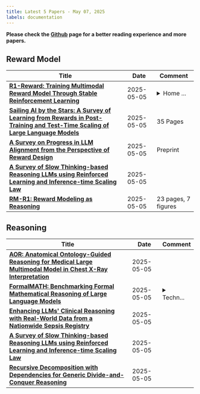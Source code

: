 ```yaml
---
title: Latest 5 Papers - May 07, 2025
labels: documentation
---
```

**Please check the [Github](https://github.com/dingyue772/DailyArxiv) page for a better reading experience and more papers.**

## Reward Model
| **Title** | **Date** | **Comment** |
| --- | --- | --- |
| **[R1-Reward: Training Multimodal Reward Model Through Stable Reinforcement Learning](http://arxiv.org/abs/2505.02835v1)** | 2025-05-05 | <details><summary>Home ...</summary><p>Home page: https://github.com/yfzhang114/r1_reward</p></details> |
| **[Sailing AI by the Stars: A Survey of Learning from Rewards in Post-Training and Test-Time Scaling of Large Language Models](http://arxiv.org/abs/2505.02686v1)** | 2025-05-05 | 35 Pages |
| **[A Survey on Progress in LLM Alignment from the Perspective of Reward Design](http://arxiv.org/abs/2505.02666v1)** | 2025-05-05 | Preprint |
| **[A Survey of Slow Thinking-based Reasoning LLMs using Reinforced Learning and Inference-time Scaling Law](http://arxiv.org/abs/2505.02665v1)** | 2025-05-05 |  |
| **[RM-R1: Reward Modeling as Reasoning](http://arxiv.org/abs/2505.02387v1)** | 2025-05-05 | 23 pages, 7 figures |

## Reasoning
| **Title** | **Date** | **Comment** |
| --- | --- | --- |
| **[AOR: Anatomical Ontology-Guided Reasoning for Medical Large Multimodal Model in Chest X-Ray Interpretation](http://arxiv.org/abs/2505.02830v1)** | 2025-05-05 |  |
| **[FormalMATH: Benchmarking Formal Mathematical Reasoning of Large Language Models](http://arxiv.org/abs/2505.02735v1)** | 2025-05-05 | <details><summary>Techn...</summary><p>Technical Report v1 (33 pages, 8 figures, project page: https://sphere-ai-lab.github.io/FormalMATH/)</p></details> |
| **[Enhancing LLMs' Clinical Reasoning with Real-World Data from a Nationwide Sepsis Registry](http://arxiv.org/abs/2505.02722v1)** | 2025-05-05 |  |
| **[A Survey of Slow Thinking-based Reasoning LLMs using Reinforced Learning and Inference-time Scaling Law](http://arxiv.org/abs/2505.02665v1)** | 2025-05-05 |  |
| **[Recursive Decomposition with Dependencies for Generic Divide-and-Conquer Reasoning](http://arxiv.org/abs/2505.02576v1)** | 2025-05-05 |  |


